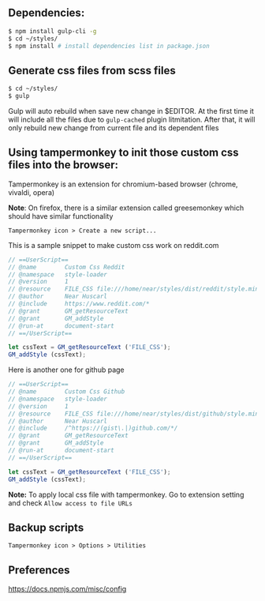 ## Dependencies:

```bash
$ npm install gulp-cli -g
$ cd ~/styles/
$ npm install # install dependencies list in package.json
```

## Generate css files from scss files

```bash
$ cd ~/styles/
$ gulp
```
Gulp will auto rebuild when save new change in $EDITOR.  At the first time it
will include all the files due to `gulp-cached` plugin litmitation. After that,
it will only rebuild new change from current file and its dependent files

## Using tampermonkey to init those custom css files into the browser:
Tampermonkey is an extension for chromium-based browser (chrome, vivaldi, opera)

**Note**: On firefox, there is a similar extension called greesemonkey which should
have similar functionality

```
Tampermonkey icon > Create a new script...
```

This is a sample snippet to make custom css work on reddit.com

```javascript
// ==UserScript==
// @name        Custom Css Reddit
// @namespace   style-loader
// @version     1
// @resource    FILE_CSS file:///home/near/styles/dist/reddit/style.min.css
// @author      Near Huscarl
// @include     https://www.reddit.com/*
// @grant       GM_getResourceText
// @grant       GM_addStyle
// @run-at      document-start
// ==/UserScript==

let cssText = GM_getResourceText ('FILE_CSS');
GM_addStyle (cssText);
```

Here is another one for github page
```javascript
// ==UserScript==
// @name        Custom Css Github
// @namespace   style-loader
// @version     1
// @resource    FILE_CSS file:///home/near/styles/dist/github/style.min.css
// @author      Near Huscarl
// @include     /^https://(gist\.|)github.com/*/
// @grant       GM_getResourceText
// @grant       GM_addStyle
// @run-at      document-start
// ==/UserScript==

let cssText = GM_getResourceText ('FILE_CSS');
GM_addStyle (cssText);
```

**Note:** To apply local css file with tampermonkey. Go to extension setting
and check `Allow access to file URLs`

## Backup scripts
```
Tampermonkey icon > Options > Utilities
```

## Preferences
https://docs.npmjs.com/misc/config
